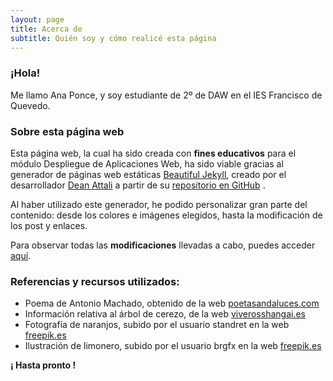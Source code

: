 ```yaml
---
layout: page
title: Acerca de
subtitle: Quién soy y cómo realicé esta página
---
```


### ¡Hola!

Me llamo Ana Ponce, y soy estudiante de 2º de DAW en el IES Francisco de Quevedo.

### Sobre esta página web

Esta página web, la cual ha sido creada con **fines educativos** para el módulo Despliegue de Aplicaciones Web, ha sido viable gracias al generador de páginas web estáticas [Beautiful Jekyll](https://beautifuljekyll.com/), creado por el desarrollador [Dean Attali](https://deanattali.com/) a partir de su [repositorio en GitHub](https://github.com/daattali/beautiful-jekyll) .

Al haber utilizado este generador, he podido personalizar gran parte del contenido: desde los colores e imágenes elegidos, hasta la modificación de los post y enlaces.

Para observar todas las **modificaciones** llevadas a cabo, puedes acceder [aquí](https://github.com/daattali/beautiful-jekyll/compare/master...AnaP11:paginaDesplegada:master).


### Referencias y recursos utilizados:
 - Poema de Antonio Machado, obtenido de la web [poetasandaluces.com](https://www.poetasandaluces.com/poema/125/)
 - Información relativa al árbol de cerezo, de la web [viverosshangai.es](https://www.viverosshangai.es/10-cosas-que-no-sabias-acerca-del-arbol-de-cerezo)
 - Fotografía de naranjos, subido por el usuario standret en la web [freepik.es](https://www.freepik.es/foto-gratis/naranja-orange-tree-orange-park-mundo-belleza_10136862.htm#query=orange%20tree&position=7&from_view=search)
 - Ilustración de limonero, subido por el usuario brgfx en la web [freepik.es](https://www.freepik.es/vector-gratis/arbol_6132448.htm#query=tree&position=14&from_view=search)


**¡ Hasta pronto !**
